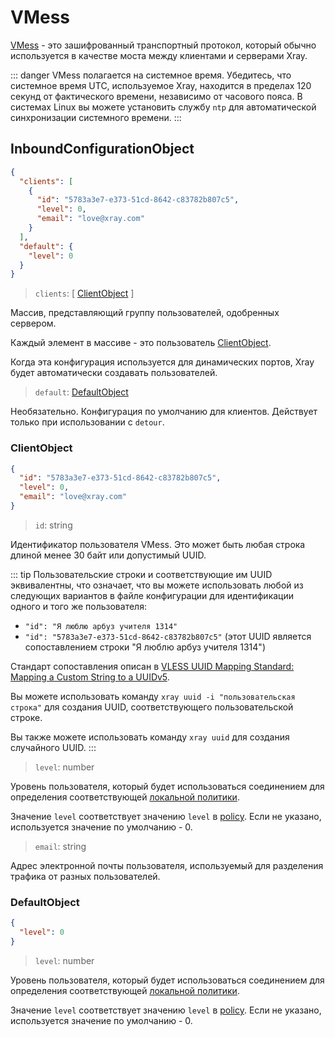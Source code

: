 # VMess

[VMess](../../development/protocols/vmess.md) - это зашифрованный транспортный протокол, который обычно используется в качестве моста между клиентами и серверами Xray.

::: danger
VMess полагается на системное время. Убедитесь, что системное время UTC, используемое Xray, находится в пределах 120 секунд от фактического времени, независимо от часового пояса. В системах Linux вы можете установить службу `ntp` для автоматической синхронизации системного времени.
:::

## InboundConfigurationObject

```json
{
  "clients": [
    {
      "id": "5783a3e7-e373-51cd-8642-c83782b807c5",
      "level": 0,
      "email": "love@xray.com"
    }
  ],
  "default": {
    "level": 0
  }
}
```

> `clients`: \[ [ClientObject](#clientobject) \]

Массив, представляющий группу пользователей, одобренных сервером.

Каждый элемент в массиве - это пользователь [ClientObject](#clientobject).

Когда эта конфигурация используется для динамических портов, Xray будет автоматически создавать пользователей.

> `default`: [DefaultObject](#defaultobject)

Необязательно. Конфигурация по умолчанию для клиентов. Действует только при использовании с `detour`.

### ClientObject

```json
{
  "id": "5783a3e7-e373-51cd-8642-c83782b807c5",
  "level": 0,
  "email": "love@xray.com"
}
```

> `id`: string

Идентификатор пользователя VMess. Это может быть любая строка длиной менее 30 байт или допустимый UUID.

::: tip
Пользовательские строки и соответствующие им UUID эквивалентны, что означает, что вы можете использовать любой из следующих вариантов в файле конфигурации для идентификации одного и того же пользователя:

- `"id": "Я люблю арбуз учителя 1314"`
- `"id": "5783a3e7-e373-51cd-8642-c83782b807c5"` (этот UUID является сопоставлением строки "Я люблю арбуз учителя 1314")

Стандарт сопоставления описан в [VLESS UUID Mapping Standard: Mapping a Custom String to a UUIDv5](https://github.com/XTLS/Xray-core/issues/158).

Вы можете использовать команду `xray uuid -i "пользовательская строка"` для создания UUID, соответствующего пользовательской строке.

Вы также можете использовать команду `xray uuid` для создания случайного UUID. :::

> `level`: number

Уровень пользователя, который будет использоваться соединением для определения соответствующей [локальной политики](../policy.md#levelpolicyobject).

Значение `level` соответствует значению `level` в [policy](../policy.md#policyobject). Если не указано, используется значение по умолчанию - 0.

> `email`: string

Адрес электронной почты пользователя, используемый для разделения трафика от разных пользователей.

### DefaultObject

```json
{
  "level": 0
}
```

> `level`: number

Уровень пользователя, который будет использоваться соединением для определения соответствующей [локальной политики](../policy.md#levelpolicyobject).

Значение `level` соответствует значению `level` в [policy](../policy.md#policyobject). Если не указано, используется значение по умолчанию - 0.
